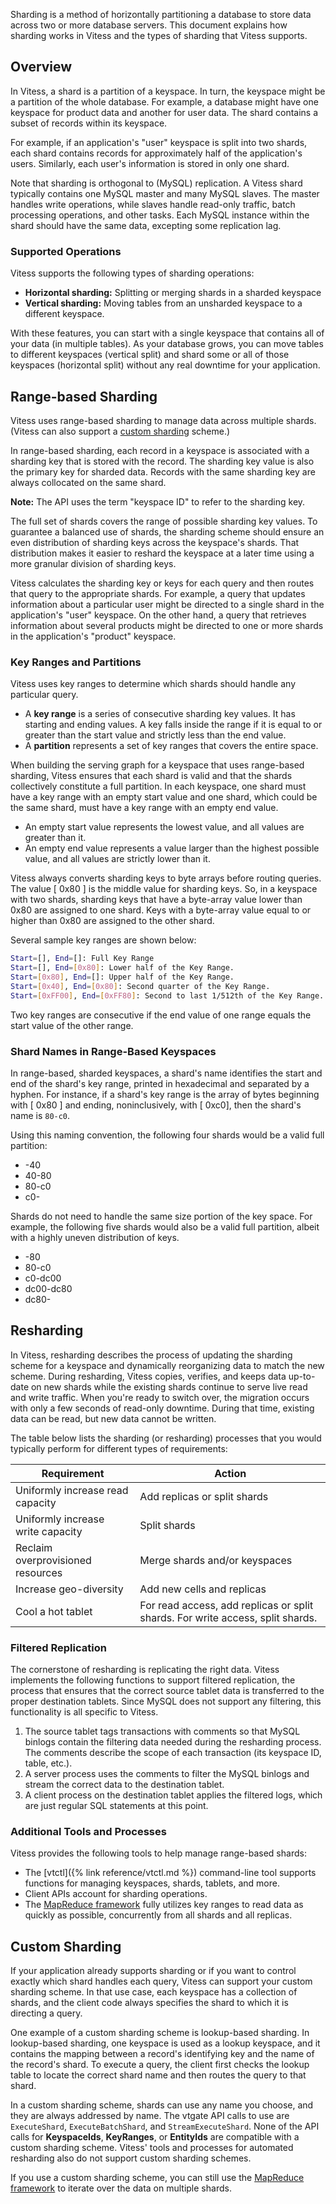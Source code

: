 Sharding is a method of horizontally partitioning a database to store
data across two or more database servers. This document explains how
sharding works in Vitess and the types of sharding that Vitess supports.

## Overview

In Vitess, a shard is a partition of a keyspace. In turn, the keyspace
might be a partition of the whole database. For example, a database might
have one keyspace for product data and another for user data. The shard
contains a subset of records within its keyspace.

For example, if an application's "user" keyspace is split into two
shards, each shard contains records for approximately half of the
application's users. Similarly, each user's information is stored
in only one shard.

Note that sharding is orthogonal to (MySQL) replication.
A Vitess shard typically contains one MySQL master and many MySQL
slaves. The master handles write operations, while slaves handle
read-only traffic, batch processing operations, and other tasks.
Each MySQL instance within the shard should have the same data,
excepting some replication lag.

### Supported Operations

Vitess supports the following types of sharding operations:

* **Horizontal sharding:** Splitting or merging shards in a sharded keyspace
* **Vertical sharding:** Moving tables from an unsharded keyspace to
  a different keyspace.

With these features, you can start with a single keyspace that contains
all of your data (in multiple tables). As your database grows, you can
move tables to different keyspaces (vertical split) and shard some or
all of those keyspaces (horizontal split) without any real downtime
for your application.

## Range-based Sharding

Vitess uses range-based sharding to manage data across multiple shards.
(Vitess can also support a [custom sharding](#custom-sharding) scheme.)

In range-based sharding, each record in a keyspace is associated with
a sharding key that is stored with the record. The sharding key value
is also the primary key for sharded data. Records with the same sharding
key are always collocated on the same shard.

**Note:** The API uses the term "keyspace ID" to refer to the sharding key.

The full set of shards covers the range of possible sharding key values.
To guarantee a balanced use of shards, the sharding scheme should
ensure an even distribution of sharding keys across the keyspace's
shards. That distribution makes it easier to reshard the keyspace
at a later time using a more granular division of sharding keys.

Vitess calculates the sharding key or keys for each query and then
routes that query to the appropriate shards. For example, a query
that updates information about a particular user might be directed to
a single shard in the application's "user" keyspace. On the other hand,
a query that retrieves information about several products might be
directed to one or more shards in the application's "product" keyspace.

### Key Ranges and Partitions

Vitess uses key ranges to determine which shards should handle any
particular query.

* A **key range** is a series of consecutive sharding key values. It
    has starting and ending values. A key falls inside the range if
    it is equal to or greater than the start value and strictly less
    than the end value.
* A **partition** represents a set of key ranges that covers the entire
    space.

When building the serving graph for a keyspace that uses range-based
sharding, Vitess ensures that each shard is valid and that the shards
collectively constitute a full partition. In each keyspace, one shard
must have a key range with an empty start value and one shard, which
could be the same shard, must have a key range with an empty end value.

* An empty start value represents the lowest value, and all values are
    greater than it.
* An empty end value represents a value larger than the highest possible
    value, and all values are strictly lower than it.

Vitess always converts sharding keys to byte arrays before routing
queries. The value [ 0x80 ] is the middle value for sharding keys.
So, in a keyspace with two shards, sharding keys that have a byte-array
value lower than 0x80 are assigned to one shard. Keys with a byte-array
value equal to or higher than 0x80 are assigned to the other shard.

Several sample key ranges are shown below:

``` sh
Start=[], End=[]: Full Key Range
Start=[], End=[0x80]: Lower half of the Key Range.
Start=[0x80], End=[]: Upper half of the Key Range.
Start=[0x40], End=[0x80]: Second quarter of the Key Range.
Start=[0xFF00], End=[0xFF80]: Second to last 1/512th of the Key Range.
```

Two key ranges are consecutive if the end value of one range equals the
start value of the other range.

### Shard Names in Range-Based Keyspaces

In range-based, sharded keyspaces, a shard's name identifies the start
and end of the shard's key range, printed in hexadecimal and separated
by a hyphen. For instance, if a shard's key range is the array of bytes
beginning with [ 0x80 ] and ending, noninclusively, with [ 0xc0], then
the shard's name is <code>80-c0</code>.

Using this naming convention, the following four shards would be a valid
full partition:

* -40
* 40-80
* 80-c0
* c0-

Shards do not need to handle the same size portion of the key space. For example, the following five shards would also be a valid full partition, albeit with a highly uneven distribution of keys.

* -80
* 80-c0
* c0-dc00
* dc00-dc80
* dc80-

## Resharding

In Vitess, resharding describes the process of updating the sharding
scheme for a keyspace and dynamically reorganizing data to match the
new scheme. During resharding, Vitess copies, verifies, and keeps
data up-to-date on new shards while the existing shards continue to
serve live read and write traffic. When you're ready to switch over,
the migration occurs with only a few seconds of read-only downtime.
During that time, existing data can be read, but new data cannot be
written.

The table below lists the sharding (or resharding) processes that you
would typically perform for different types of requirements:

Requirement | Action
----------- | ------
Uniformly increase read capacity | Add replicas or split shards
Uniformly increase write capacity | Split shards
Reclaim overprovisioned resources | Merge shards and/or keyspaces
Increase geo-diversity | Add new cells and replicas
Cool a hot tablet | For read access, add replicas or split shards. For write access, split shards.

### Filtered Replication

The cornerstone of resharding is replicating the right data. Vitess
implements the following functions to support filtered replication,
the process that ensures that the correct source tablet data is
transferred to the proper destination tablets. Since MySQL does not
support any filtering, this functionality is all specific to Vitess.

1. The source tablet tags transactions with comments so that MySQL binlogs
    contain the filtering data needed during the resharding process. The
    comments describe the scope of each transaction (its keyspace ID,
    table, etc.).
1. A server process uses the comments to filter the MySQL binlogs and
    stream the correct data to the destination tablet.
1. A client process on the destination tablet applies the filtered logs,
    which are just regular SQL statements at this point.

### Additional Tools and Processes

Vitess provides the following tools to help manage range-based shards:

* The [vtctl]({% link reference/vtctl.md %}) command-line tool supports
    functions for managing keyspaces, shards, tablets, and more.
* Client APIs account for sharding operations.
* The [MapReduce framework](https://github.com/youtube/vitess/tree/master/java/hadoop/src/main/java/io/vitess/hadoop)
    fully utilizes key ranges to read data as quickly as possible,
    concurrently from all shards and all replicas.

## Custom Sharding

If your application already supports sharding or if you want to control
exactly which shard handles each query, Vitess can support your custom
sharding scheme. In that use case, each keyspace has a collection of
shards, and the client code always specifies the shard to which it is
directing a query.

One example of a custom sharding scheme is lookup-based sharding. In
lookup-based sharding, one keyspace is used as a lookup keyspace, and
it contains the mapping between a record's identifying key and the name
of the record's shard. To execute a query, the client first checks the
lookup table to locate the correct shard name and then routes the query
to that shard.

In a custom sharding scheme, shards can use any name you choose, and
they are always addressed by name. The vtgate API calls to use are
<code>ExecuteShard</code>, <code>ExecuteBatchShard</code>, and
<code>StreamExecuteShard</code>. None of the API calls for
**KeyspaceIds**, **KeyRanges**, or **EntityIds** are compatible with
a custom sharding scheme. Vitess' tools and processes for automated
resharding also do not support custom sharding schemes.

If you use a custom sharding scheme, you can still use the
[MapReduce framework](https://github.com/youtube/vitess/tree/master/java/hadoop/src/main/java/io/vitess/hadoop)
to iterate over the data on multiple shards.
